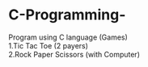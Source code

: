 # C-Programming-
Program using C language (Games)<br>
1.Tic Tac Toe (2 payers)<br>
2.Rock Paper Scissors (with Computer)
